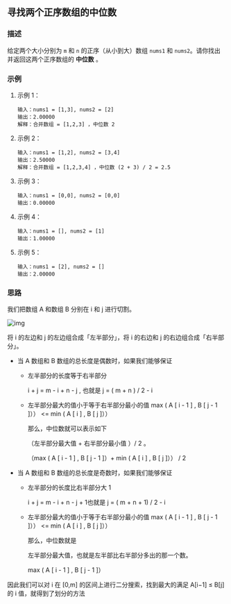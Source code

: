 ## 寻找两个正序数组的中位数

### 描述

给定两个大小分别为 `m` 和 `n` 的正序（从小到大）数组 `nums1` 和 `nums2`。请你找出并返回这两个正序数组的 **中位数** 。

### 示例

1. 示例 1：

   ```
   输入：nums1 = [1,3], nums2 = [2]
   输出：2.00000
   解释：合并数组 = [1,2,3] ，中位数 2
   ```

2. 示例 2：

   ```
   输入：nums1 = [1,2], nums2 = [3,4]
   输出：2.50000
   解释：合并数组 = [1,2,3,4] ，中位数 (2 + 3) / 2 = 2.5
   ```

3. 示例 3：

   ```
   输入：nums1 = [0,0], nums2 = [0,0]
   输出：0.00000
   ```

4. 示例 4：

   ```
   输入：nums1 = [], nums2 = [1]
   输出：1.00000
   ```

5. 示例 5：

   ```
   输入：nums1 = [2], nums2 = []
   输出：2.00000
   ```

### 思路

我们把数组 A 和数组 B 分别在 i 和 j 进行切割。

![img](http://windliang.oss-cn-beijing.aliyuncs.com/mid8.jpg)

将 i 的左边和 j 的左边组合成「左半部分」，将 i 的右边和 j 的右边组合成「右半部分」。

- 当 A 数组和 B 数组的总长度是偶数时，如果我们能够保证

    - 左半部分的长度等于右半部分

      i + j = m - i + n - j , 也就是 j = ( m + n ) / 2 - i

    - 左半部分最大的值小于等于右半部分最小的值 max ( A [ i - 1 ] , B [ j - 1 ]）） <= min ( A [ i ] , B [ j ]））

      那么，中位数就可以表示如下

      （左半部分最大值 + 右半部分最小值 ）/ 2 。

      （max ( A [ i - 1 ] , B [ j - 1 ]）+ min ( A [ i ] , B [ j ]）） / 2

- 当 A 数组和 B 数组的总长度是奇数时，如果我们能够保证

    - 左半部分的长度比右半部分大 1

      i + j = m - i + n - j + 1也就是 j = ( m + n + 1) / 2 - i

    - 左半部分最大的值小于等于右半部分最小的值 max ( A [ i - 1 ] , B [ j - 1 ]）） <= min ( A [ i ] , B [ j ]））

      那么，中位数就是

      左半部分最大值，也就是左半部比右半部分多出的那一个数。

      max ( A [ i - 1 ] , B [ j - 1 ]）

因此我们可以对 i 在 [0,m] 的区间上进行二分搜索，找到最大的满足 A[i−1] ≤ B[j] 的 i 值，就得到了划分的方法
